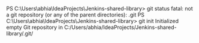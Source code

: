 

PS C:\Users\abhia\IdeaProjects\Jenkins-shared-library> git status
fatal: not a git repository (or any of the parent directories): .git
PS C:\Users\abhia\IdeaProjects\Jenkins-shared-library> git init
Initialized empty Git repository in C:/Users/abhia/IdeaProjects/Jenkins-shared-library/.git/
